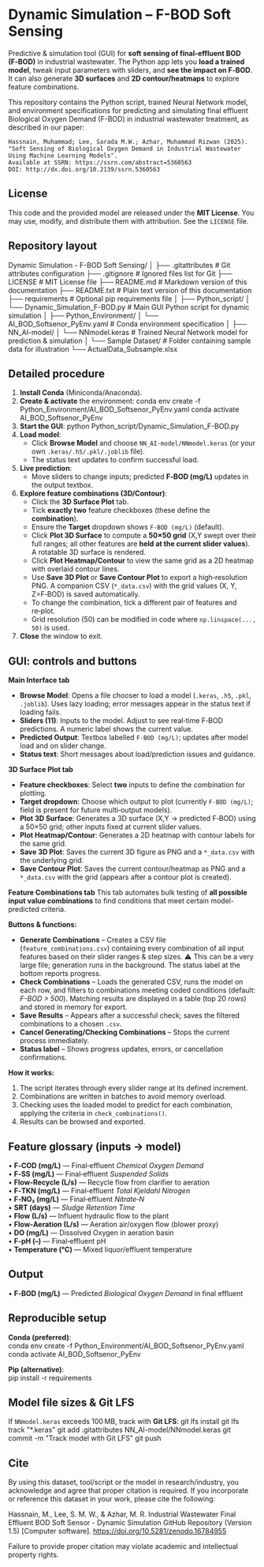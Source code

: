 Dynamic Simulation – F-BOD Soft Sensing
========================================

Predictive & simulation tool (GUI) for **soft sensing of final-effluent BOD (F‑BOD)** in industrial wastewater.
The Python app lets you **load a trained model**, tweak input parameters with sliders, and **see the impact on F‑BOD**. It can also generate **3D surfaces** and **2D contour/heatmaps** to explore feature combinations.

This repository contains the Python script, trained Neural Network model, and environment specifications for predicting and simulating final effluent Biological Oxygen Demand (F-BOD) in industrial wastewater treatment, as described in our paper:

    Hassnain, Muhammad; Lee, Sarada M.W.; Azhar, Muhammad Rizwan (2025).
    "Soft Sensing of Biological Oxygen Demand in Industrial Wastewater Using Machine Learning Models".
    Available at SSRN: https://ssrn.com/abstract=5360563
    DOI: http://dx.doi.org/10.2139/ssrn.5360563

License
-------
This code and the provided model are released under the **MIT License**.
You may use, modify, and distribute them with attribution. See the `LICENSE` file.

Repository layout
-----------------
Dynamic Simulation - F-BOD Soft Sensing/
│
├── .gitattributes                           # Git attributes configuration
├── .gitignore                               # Ignored files list for Git
├── LICENSE                                  # MIT License file
├── README.md                                # Markdown version of this documentation
├── README.txt                               # Plain text version of this documentation
├── requirements                             # Optional pip requirements file
│
├── Python_script/
│   └── Dynamic_Simulation_F-BOD.py          # Main GUI Python script for dynamic simulation
│
├── Python_Environment/
│   └── AI_BOD_Softsenor_PyEnv.yaml          # Conda environment specification
│
├── NN_AI-model/
│   └── NNmodel.keras                        # Trained Neural Network model for prediction & simulation
│
└── Sample Dataset/                          # Folder containing sample data for illustration
    └── ActualData_Subsample.xlsx

Detailed procedure
------------------
1) **Install Conda** (Miniconda/Anaconda).
2) **Create & activate** the environment:
       conda env create -f Python_Environment/AI_BOD_Softsenor_PyEnv.yaml
       conda activate AI_BOD_Softsenor_PyEnv
3) **Start the GUI**:
       python Python_script/Dynamic_Simulation_F-BOD.py
4) **Load model**:
   - Click **Browse Model** and choose `NN_AI-model/NNmodel.keras` (or your own `.keras/.h5/.pkl/.joblib` file).
   - The status text updates to confirm successful load.
5) **Live prediction**:
   - Move sliders to change inputs; predicted **F‑BOD (mg/L)** updates in the output textbox.
6) **Explore feature combinations (3D/Contour)**:
   - Click the **3D Surface Plot** tab.
   - Tick **exactly two** feature checkboxes (these define the **combination**).
   - Ensure the **Target** dropdown shows `F‑BOD (mg/L)` (default).
   - Click **Plot 3D Surface** to compute a **50×50 grid** (X,Y swept over their full ranges; all other features are **held at the current slider values**). A rotatable 3D surface is rendered.
   - Click **Plot Heatmap/Contour** to view the same grid as a 2D heatmap with overlaid contour lines.
   - Use **Save 3D Plot** or **Save Contour Plot** to export a high‑resolution PNG. A companion CSV (`*_data.csv`) with the grid values (X, Y, Z=F‑BOD) is saved automatically.
   - To change the combination, tick a different pair of features and re‑plot.
   - Grid resolution (50) can be modified in code where `np.linspace(..., 50)` is used.
7) **Close** the window to exit.

GUI: controls and buttons
-------------------------
**Main Interface tab**
- **Browse Model**: Opens a file chooser to load a model (`.keras`, `.h5`, `.pkl`, `.joblib`). Uses lazy loading; error messages appear in the status text if loading fails.
- **Sliders (11)**: Inputs to the model. Adjust to see real‑time F‑BOD predictions. A numeric label shows the current value.
- **Predicted Output**: Textbox labelled `F‑BOD (mg/L)`; updates after model load and on slider change.
- **Status text**: Short messages about load/prediction issues and guidance.

**3D Surface Plot tab**
- **Feature checkboxes**: Select **two** inputs to define the combination for plotting.
- **Target dropdown**: Choose which output to plot (currently `F‑BOD (mg/L)`; field is present for future multi‑output models).
- **Plot 3D Surface**: Generates a 3D surface (X,Y → predicted F‑BOD) using a 50×50 grid; other inputs fixed at current slider values.
- **Plot Heatmap/Contour**: Generates a 2D heatmap with contour labels for the same grid.
- **Save 3D Plot**: Saves the current 3D figure as PNG and a `*_data.csv` with the underlying grid.
- **Save Contour Plot**: Saves the current contour/heatmap as PNG and a `*_data.csv` with the grid (appears after a contour plot is created).


**Feature Combinations tab**
This tab automates bulk testing of **all possible input value combinations** to find conditions that meet certain model-predicted criteria.

**Buttons & functions:**
- **Generate Combinations** –
  Creates a CSV file (`feature_combinations.csv`) containing every combination of all input features based on their slider ranges & step sizes.
  ⚠ This can be a very large file; generation runs in the background.
  The status label at the bottom reports progress.
- **Check Combinations** –
  Loads the generated CSV, runs the model on each row, and filters to combinations meeting coded conditions (default: *F-BOD > 500*).
  Matching results are displayed in a table (top 20 rows) and stored in memory for export.
- **Save Results** –
  Appears after a successful check; saves the filtered combinations to a chosen `.csv`.
- **Cancel Generating/Checking Combinations** –
  Stops the current process immediately.
- **Status label** –
  Shows progress updates, errors, or cancellation confirmations.

**How it works:**
1. The script iterates through every slider range at its defined increment.
2. Combinations are written in batches to avoid memory overload.
3. Checking uses the loaded model to predict for each combination, applying the criteria in `check_combinations()`.
4. Results can be browsed and exported.

Feature glossary (inputs → model)
---------------------------------
• **F‑COD (mg/L)** — Final‑effluent *Chemical Oxygen Demand*  
• **F‑SS (mg/L)** — Final‑effluent *Suspended Solids*  
• **Flow‑Recycle (L/s)** — Recycle flow from clarifier to aeration  
• **F‑TKN (mg/L)** — Final‑effluent *Total Kjeldahl Nitrogen*  
• **F‑NO₃ (mg/L)** — Final‑effluent *Nitrate‑N*  
• **SRT (days)** — *Sludge Retention Time*  
• **Flow (L/s)** — Influent hydraulic flow to the plant  
• **Flow‑Aeration (L/s)** — Aeration air/oxygen flow (blower proxy)  
• **DO (mg/L)** — Dissolved Oxygen in aeration basin  
• **F‑pH (–)** — Final‑effluent pH  
• **Temperature (°C)** — Mixed liquor/effluent temperature

Output
------
• **F‑BOD (mg/L)** — Predicted *Biological Oxygen Demand* in final effluent

Reproducible setup
------------------
**Conda (preferred)**:  
    conda env create -f Python_Environment/AI_BOD_Softsenor_PyEnv.yaml
    conda activate AI_BOD_Softsenor_PyEnv

**Pip (alternative)**:  
    pip install -r requirements

Model file sizes & Git LFS
--------------------------
If `NNmodel.keras` exceeds 100 MB, track with **Git LFS**:
    git lfs install
    git lfs track "*.keras"
    git add .gitattributes NN_AI-model/NNmodel.keras
    git commit -m "Track model with Git LFS"
    git push

Cite
----

By using this dataset, tool/script or the model in research/industry, you acknowledge and agree that proper citation is required. If you incorporate or reference this dataset in your work, please cite the following:

Hassnain, M., Lee, S. M. W., & Azhar, M. R. Industrial Wastewater Final Effluent BOD Soft Sensor - Dynamic Simulation GitHub Repository (Version 1.5) [Computer software]. https://doi.org/10.5281/zenodo.16784955

Failure to provide proper citation may violate academic and intellectual property rights.

